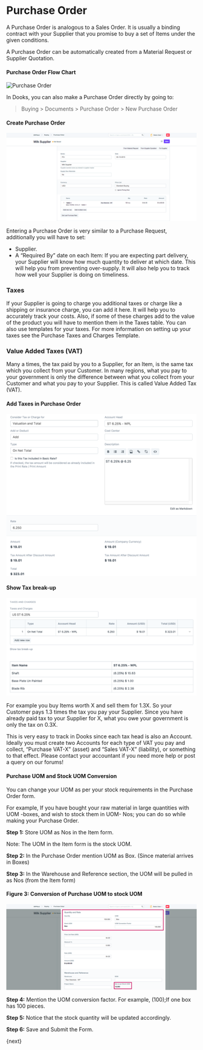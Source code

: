<!-- add-breadcrumbs -->
# Purchase Order

A Purchase Order is analogous to a Sales Order. It is usually a binding
contract with your Supplier that you promise to buy a set of Items under the
given conditions.

A Purchase Order can be automatically created from a Material Request or
Supplier Quotation.

#### Purchase Order Flow Chart

![Purchase Order](./assets/buying_flow.png)

In Dooks, you can also make a Purchase Order directly by going to:

> Buying > Documents > Purchase Order > New Purchase Order

#### Create Purchase Order

<img class="screenshot" alt="Purchase Order" src="./assets/purchase-order.png">

Entering a Purchase Order is very similar to a Purchase Request, additionally
you will have to set:

  * Supplier.
  * A “Required By” date on each Item: If you are expecting part delivery, your Supplier will know how much quantity to deliver at which date. This will help you from preventing over-supply. It will also help you to track how well your Supplier is doing on timeliness.

### Taxes

If your Supplier is going to charge you additional taxes or charge like a
shipping or insurance charge, you can add it here. It will help you to
accurately track your costs. Also, if some of these charges add to the value
of the product you will have to mention them in the Taxes table. You can also
use templates for your taxes. For more information on setting up your taxes
see the Purchase Taxes and Charges Template.

### Value Added Taxes (VAT)

Many a times, the tax paid by you to a Supplier, for an Item, is the same tax
which you collect from your Customer. In many regions, what you pay to your
government is only the difference between what you collect from your Customer
and what you pay to your Supplier. This is called Value Added Tax (VAT).

#### Add Taxes in Purchase Order
<img class="screenshot" alt="Purchase Order" src="./assets/add_taxes_to_doc.png">

#### Show Tax break-up
<img class="screenshot" alt="Purchase Order" src="./assets/show_tax_breakup.png">

For example you buy Items worth X and sell them for 1.3X. So your Customer
pays 1.3 times the tax you pay your Supplier. Since you have already paid tax
to your Supplier for X, what you owe your government is only the tax on 0.3X.

This is very easy to track in Dooks since each tax head is also an Account.
Ideally you must create two Accounts for each type of VAT you pay and collect,
“Purchase VAT-X” (asset) and “Sales VAT-X” (liability), or something to that
effect. Please contact your accountant if you need more help or post a query
on our forums!



#### Purchase UOM and Stock UOM Conversion

You can change your UOM as per your stock requirements in the Purchase Order
form.

For example, If you have bought your raw material in large quantities with UOM
-boxes, and wish to stock them in UOM- Nos; you can do so while making your
Purchase Order.

__Step 1:__ Store UOM as Nos in the Item form.

Note: The UOM in the Item form is the stock UOM.

__Step 2:__ In the Purchase Order mention UOM as Box. (Since material arrives in
Boxes)

__Step 3:__ In the Warehouse and Reference section, the UOM will be pulled in as
Nos (from the Item form)

#### Figure 3: Conversion of Purchase UOM to stock UOM


<img class="screenshot" alt="Purchase Order - UOM" src="./assets/purchase-order-uom.png">

__Step 4:__ Mention the UOM conversion factor. For example, (100);If one box has
100 pieces.  

__Step 5:__  Notice that the stock quantity will be updated accordingly.

__Step 6:__ Save and Submit the Form.


{next}
